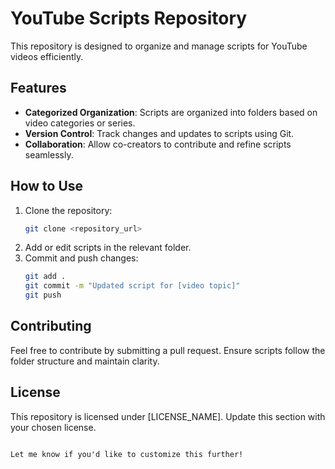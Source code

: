 # YouTube Scripts Repository  

This repository is designed to organize and manage scripts for YouTube videos efficiently.  

## Features  
- **Categorized Organization**: Scripts are organized into folders based on video categories or series.  
- **Version Control**: Track changes and updates to scripts using Git.  
- **Collaboration**: Allow co-creators to contribute and refine scripts seamlessly.  

## How to Use  
1. Clone the repository:  
   ```bash
   git clone <repository_url>
   ```  
2. Add or edit scripts in the relevant folder.  
3. Commit and push changes:  
   ```bash
   git add .  
   git commit -m "Updated script for [video topic]"  
   git push  
   ```  

## Contributing  
Feel free to contribute by submitting a pull request. Ensure scripts follow the folder structure and maintain clarity.  

## License  
This repository is licensed under [LICENSE_NAME]. Update this section with your chosen license.  
```  

Let me know if you'd like to customize this further!
